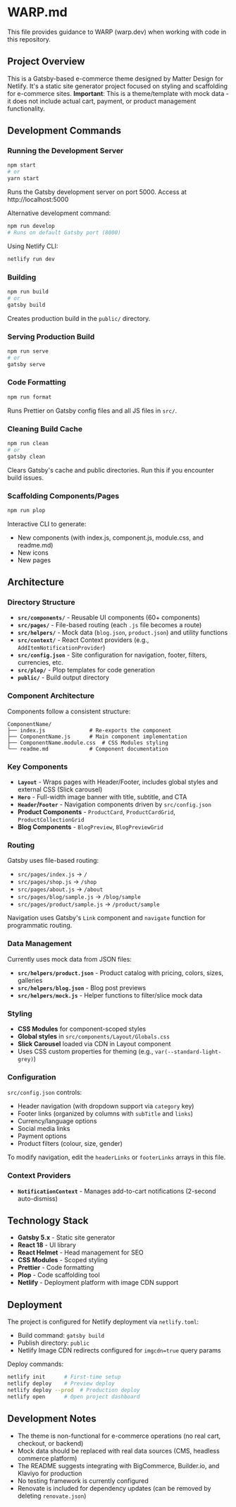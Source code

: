 # WARP.md

This file provides guidance to WARP (warp.dev) when working with code in this repository.

## Project Overview

This is a Gatsby-based e-commerce theme designed by Matter Design for Netlify. It's a static site generator project focused on styling and scaffolding for e-commerce sites. **Important**: This is a theme/template with mock data - it does not include actual cart, payment, or product management functionality.

## Development Commands

### Running the Development Server
```bash
npm start
# or
yarn start
```
Runs the Gatsby development server on port 5000. Access at http://localhost:5000

Alternative development command:
```bash
npm run develop
# Runs on default Gatsby port (8000)
```

Using Netlify CLI:
```bash
netlify run dev
```

### Building
```bash
npm run build
# or
gatsby build
```
Creates production build in the `public/` directory.

### Serving Production Build
```bash
npm run serve
# or
gatsby serve
```

### Code Formatting
```bash
npm run format
```
Runs Prettier on Gatsby config files and all JS files in `src/`.

### Cleaning Build Cache
```bash
npm run clean
# or
gatsby clean
```
Clears Gatsby's cache and public directories. Run this if you encounter build issues.

### Scaffolding Components/Pages
```bash
npm run plop
```
Interactive CLI to generate:
- New components (with index.js, component.js, module.css, and readme.md)
- New icons
- New pages

## Architecture

### Directory Structure
- **`src/components/`** - Reusable UI components (60+ components)
- **`src/pages/`** - File-based routing (each `.js` file becomes a route)
- **`src/helpers/`** - Mock data (`blog.json`, `product.json`) and utility functions
- **`src/context/`** - React Context providers (e.g., `AddItemNotificationProvider`)
- **`src/config.json`** - Site configuration for navigation, footer, filters, currencies, etc.
- **`src/plop/`** - Plop templates for code generation
- **`public/`** - Build output directory

### Component Architecture
Components follow a consistent structure:
```
ComponentName/
├── index.js              # Re-exports the component
├── ComponentName.js      # Main component implementation
├── ComponentName.module.css  # CSS Modules styling
└── readme.md             # Component documentation
```

### Key Components
- **`Layout`** - Wraps pages with Header/Footer, includes global styles and external CSS (Slick carousel)
- **`Hero`** - Full-width image banner with title, subtitle, and CTA
- **`Header`/`Footer`** - Navigation components driven by `src/config.json`
- **Product Components** - `ProductCard`, `ProductCardGrid`, `ProductCollectionGrid`
- **Blog Components** - `BlogPreview`, `BlogPreviewGrid`

### Routing
Gatsby uses file-based routing:
- `src/pages/index.js` → `/`
- `src/pages/shop.js` → `/shop`
- `src/pages/about.js` → `/about`
- `src/pages/blog/sample.js` → `/blog/sample`
- `src/pages/product/sample.js` → `/product/sample`

Navigation uses Gatsby's `Link` component and `navigate` function for programmatic routing.

### Data Management
Currently uses mock data from JSON files:
- **`src/helpers/product.json`** - Product catalog with pricing, colors, sizes, galleries
- **`src/helpers/blog.json`** - Blog post previews
- **`src/helpers/mock.js`** - Helper functions to filter/slice mock data

### Styling
- **CSS Modules** for component-scoped styles
- **Global styles** in `src/components/Layout/Globals.css`
- **Slick Carousel** loaded via CDN in Layout component
- Uses CSS custom properties for theming (e.g., `var(--standard-light-grey)`)

### Configuration
`src/config.json` controls:
- Header navigation (with dropdown support via `category` key)
- Footer links (organized by columns with `subTitle` and `links`)
- Currency/language options
- Social media links
- Payment options
- Product filters (colour, size, gender)

To modify navigation, edit the `headerLinks` or `footerLinks` arrays in this file.

### Context Providers
- **`NotificationContext`** - Manages add-to-cart notifications (2-second auto-dismiss)

## Technology Stack
- **Gatsby 5.x** - Static site generator
- **React 18** - UI library
- **React Helmet** - Head management for SEO
- **CSS Modules** - Scoped styling
- **Prettier** - Code formatting
- **Plop** - Code scaffolding tool
- **Netlify** - Deployment platform with image CDN support

## Deployment
The project is configured for Netlify deployment via `netlify.toml`:
- Build command: `gatsby build`
- Publish directory: `public`
- Netlify Image CDN redirects configured for `imgcdn=true` query params

Deploy commands:
```bash
netlify init      # First-time setup
netlify deploy    # Preview deploy
netlify deploy --prod  # Production deploy
netlify open      # Open project dashboard
```

## Development Notes
- The theme is non-functional for e-commerce operations (no real cart, checkout, or backend)
- Mock data should be replaced with real data sources (CMS, headless commerce platform)
- The README suggests integrating with BigCommerce, Builder.io, and Klaviyo for production
- No testing framework is currently configured
- Renovate is included for dependency updates (can be removed by deleting `renovate.json`)
